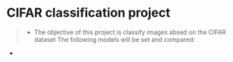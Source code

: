 # CIFAR classification project
>* The objective of this project is classify images absed on the CIFAR dataset
The following models will be set and compared:
* 
